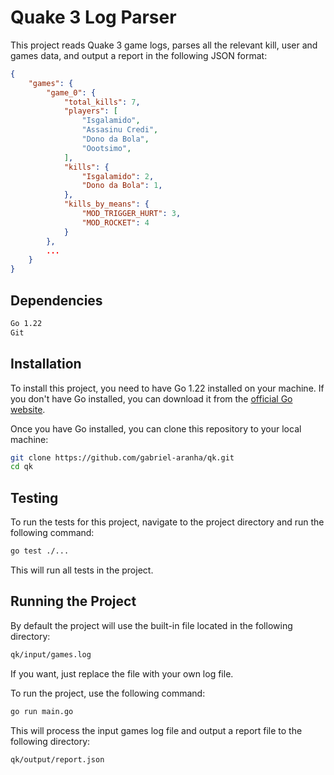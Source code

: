 # Quake 3 Log Parser

This project reads Quake 3 game logs, parses all the relevant kill, user and games data, and output a report in the following JSON format:
```json
{
    "games": {
        "game_0": {
            "total_kills": 7,
            "players": [
                "Isgalamido",
                "Assasinu Credi",
                "Dono da Bola",
                "Oootsimo",
            ],
            "kills": {
                "Isgalamido": 2,
                "Dono da Bola": 1,
            },
            "kills_by_means": {
                "MOD_TRIGGER_HURT": 3,
                "MOD_ROCKET": 4
            }
        },
        ...
    }
}
```

## Dependencies  
```bash
Go 1.22
Git
```

## Installation

To install this project, you need to have Go 1.22 installed on your machine. If you don't have Go installed, you can download it from the [official Go website](https://golang.org/dl/).

Once you have Go installed, you can clone this repository to your local machine:
```bash
git clone https://github.com/gabriel-aranha/qk.git
cd qk
```

## Testing
To run the tests for this project, navigate to the project directory and run the following command:
```bash
go test ./...
```
This will run all tests in the project.

## Running the Project
By default the project will use the built-in file located in the following directory:
```bash
qk/input/games.log
```
If you want, just replace the file with your own log file.

To run the project, use the following command:
```bash
go run main.go
```
This will process the input games log file and output a report file to the following directory:
```bash
qk/output/report.json
```